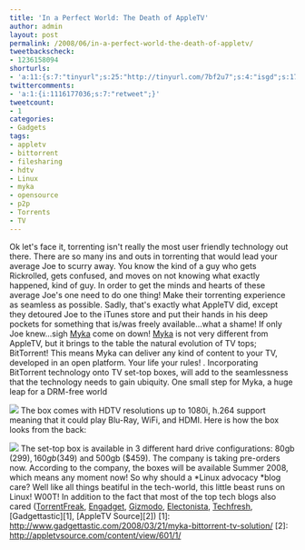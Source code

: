 ```yaml
---
title: 'In a Perfect World: The Death of AppleTV'
author: admin
layout: post
permalink: /2008/06/in-a-perfect-world-the-death-of-appletv/
tweetbackscheck:
- 1236158094
shorturls:
- 'a:11:{s:7:"tinyurl";s:25:"http://tinyurl.com/7bf2u7";s:4:"isgd";s:17:"http://is.gd/fiVv";s:5:"bitly";s:18:"http://bit.ly/DE2P";s:5:"snipr";s:22:"http://snipr.com/9sg2y";s:5:"snurl";s:22:"http://snurl.com/9sg2y";s:7:"snipurl";s:24:"http://snipurl.com/9sg2y";s:4:"trim";s:17:"http://tr.im/49kd";s:5:"adjix";s:207:"(10 Jan 2008 temporary restriction: API requires valid partnerID or partnerEmail key in request. Contact us if this affects you.) Invalid Adjix request. API documentation @ http://web.adjix.com/AdjixAPI.html";s:4:"advu";s:203:"(10 Jan 2008 temporary restriction: API requires valid partnerID or partnerEmail key in request. Contact us if this affects you.) Invalid Adjix request. API documentation @ http://web.ad.vu/AdjixAPI.html";s:4:"zima";s:19:"http://zi.ma/3712ee";s:9:"permalink";s:65:"http://hehe2.net/gadgets/in-a-perfect-world-the-death-of-appletv/";}'
twittercomments:
- 'a:1:{i:1116177036;s:7:"retweet";}'
tweetcount:
- 1
categories:
- Gadgets
tags:
- appletv
- bittorrent
- filesharing
- hdtv
- Linux
- myka
- opensource
- p2p
- Torrents
- TV
---
```

Ok let's face it, torrenting isn't really the most user friendly technology out there. There are so many ins and outs in torrenting that would lead your average Joe to scurry away. You know the kind of a guy who gets Rickrolled, gets confused, and moves on not knowing what exactly happened, kind of guy. In order to get the minds and hearts of these average Joe's one need to do one thing! Make their torrenting experience as seamless as possible. Sadly, that's exactly what AppleTV did, except they detoured Joe to the iTunes store and put their hands in his deep pockets for something that is/was freely available...what a shame! If only Joe knew...sigh
[Myka](http://www.myka.tv/index.html) come on down! [Myka](http://www.myka.tv/index.html) is not very different from AppleTV, but it brings to the table the natural evolution of TV tops; BitTorrent! This means Myka can deliver any kind of 
content to your TV, developed in an open platform. Your life your rules! .
Incorporating BitTorrent technology onto TV set-top boxes, will add to the seamlessness that the technology needs to gain ubiquity. One small step for Myka, a huge leap for a DRM-free world

![](http://192.168.1.33/blog2/wp-content/uploads/2008/06/myka11.jpg)
The box comes with HDTV resolutions up to 1080i, h.264 support meaning that it could play Blu-Ray, WiFi, and HDMI. Here is how the box looks from the back:

![](http://192.168.1.33/blog2/wp-content/uploads/2008/06/back-myka1.jpg)
The set-top box is available in 3 different hard drive configurations: 80gb ($299), 160gb ($349) and 500gb ($459). The company is taking pre-orders now. According to the company, the boxes will be available Summer 2008, which means any moment now!
So why should a \*Linux advocacy \*blog care? Well like all things beatiful in the tech-world, this little beast runs on Linux! W00T! In addition to the fact that most of the top tech blogs also cared ([TorrentFreak](http://torrentfreak.com/bittorrent-on-tv-080321/), [Engadget](http://www.engadget.com/2008/03/21/myka-sneaks-bittorrent-into-the-living-room/), [Gizmodo](http://gizmodo.com/370820/myka-brings-bittorrent-to-your-tv), [Electonista](http://www.electronista.com/articles/08/03/21/myka.media.hub/), [Techfresh](http://www.techfresh.net/gadgets/computers/storage/myka-bit-torrent-device/), \[Gadgettastic\]\[1\], \[AppleTV Source\]\[2\])
\[1\]: http://www.gadgettastic.com/2008/03/21/myka-bittorrent-tv-solution/
\[2\]: http://appletvsource.com/content/view/601/1/